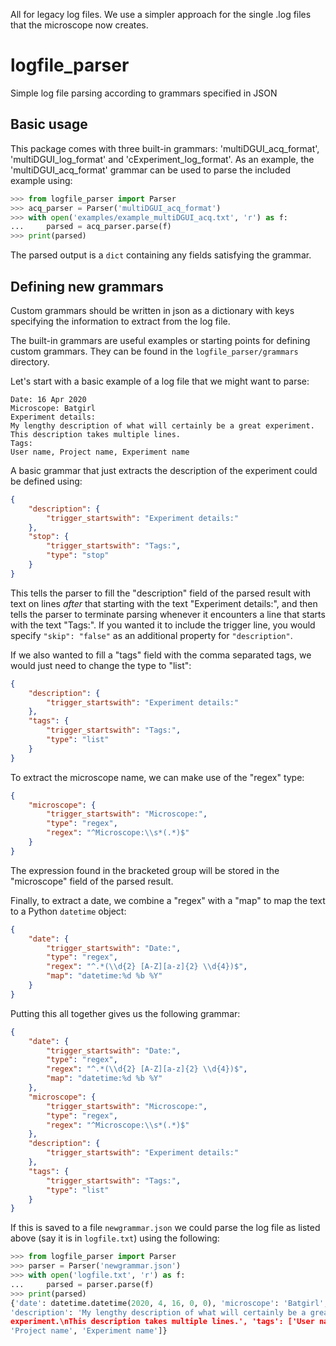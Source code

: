 All for legacy log files. We use a simpler approach for the single .log files that the microscope now creates.

# logfile\_parser

Simple log file parsing according to grammars specified in JSON

## Basic usage

This package comes with three built-in grammars: 'multiDGUI\_acq\_format',
'multiDGUI\_log\_format' and 'cExperiment\_log\_format'. As an example, the
'multiDGUI\_acq\_format' grammar can be used to parse the included example
using:

```python
>>> from logfile_parser import Parser
>>> acq_parser = Parser('multiDGUI_acq_format')
>>> with open('examples/example_multiDGUI_acq.txt', 'r') as f:
...     parsed = acq_parser.parse(f)
>>> print(parsed)
```

The parsed output is a `dict` containing any fields satisfying the grammar.

## Defining new grammars

Custom grammars should be written in json as a dictionary with keys specifying
the information to extract from the log file.

The built-in grammars are useful examples or starting points for defining custom
grammars. They can be found in the `logfile_parser/grammars` directory.

Let's start with a basic example of a log file that we might want to parse:

```text
Date: 16 Apr 2020
Microscope: Batgirl
Experiment details:
My lengthy description of what will certainly be a great experiment.
This description takes multiple lines.
Tags:
User name, Project name, Experiment name
```

A basic grammar that just extracts the description of the experiment could be
defined using:

```json
{
    "description": {
        "trigger_startswith": "Experiment details:"
    },
    "stop": {
        "trigger_startswith": "Tags:",
        "type": "stop"
    }
}
```

This tells the parser to fill the "description" field of the parsed result with
text on lines *after* that starting with the text "Experiment details:", and
then tells the parser to terminate parsing whenever it encounters a line that
starts with the text "Tags:". If you wanted it to include the trigger line, you
would specify `"skip": "false"` as an additional property for `"description"`.

If we also wanted to fill a "tags" field with the comma separated tags, we would
just need to change the type to "list":

```json
{
    "description": {
        "trigger_startswith": "Experiment details:"
    },
    "tags": {
        "trigger_startswith": "Tags:",
        "type": "list"
    }
}
```

To extract the microscope name, we can make use of the "regex" type:

```json
{
    "microscope": {
        "trigger_startswith": "Microscope:",
        "type": "regex",
        "regex": "^Microscope:\\s*(.*)$"
    }
}
```

The expression found in the bracketed group will be stored in the "microscope"
field of the parsed result.

Finally, to extract a date, we combine a "regex" with a "map" to map the text
to a Python `datetime` object:

```json
{
    "date": {
        "trigger_startswith": "Date:",
        "type": "regex",
        "regex": "^.*(\\d{2} [A-Z][a-z]{2} \\d{4})$",
        "map": "datetime:%d %b %Y"
    }
}
```

Putting this all together gives us the following grammar:

```json
{
    "date": {
        "trigger_startswith": "Date:",
        "type": "regex",
        "regex": "^.*(\\d{2} [A-Z][a-z]{2} \\d{4})$",
        "map": "datetime:%d %b %Y"
    },
    "microscope": {
        "trigger_startswith": "Microscope:",
        "type": "regex",
        "regex": "^Microscope:\\s*(.*)$"
    },
    "description": {
        "trigger_startswith": "Experiment details:"
    },
    "tags": {
        "trigger_startswith": "Tags:",
        "type": "list"
    }
}
```

If this is saved to a file `newgrammar.json` we could parse the log file as
listed above (say it is in `logfile.txt`) using the following:

```python
>>> from logfile_parser import Parser
>>> parser = Parser('newgrammar.json')
>>> with open('logfile.txt', 'r') as f:
...     parsed = parser.parse(f)
>>> print(parsed)
{'date': datetime.datetime(2020, 4, 16, 0, 0), 'microscope': 'Batgirl',
'description': 'My lengthy description of what will certainly be a great
experiment.\nThis description takes multiple lines.', 'tags': ['User name',
'Project name', 'Experiment name']}
```
